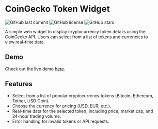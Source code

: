# CoinGecko Token Widget

![GitHub last commit](https://img.shields.io/github/last-commit/Vebhavdaa/CoinGecko-Token-Widget)
![GitHub license](https://img.shields.io/github/license/Vebhavdaa/CoinGecko-Token-Widget)
![GitHub stars](https://img.shields.io/github/stars/Vebhavdaa/CoinGecko-Token-Widget?style=social)

A simple web widget to display cryptocurrency token details using the CoinGecko API. Users can select from a list of tokens and currencies to view real-time data.

## Demo


Check out the live demo [here]([https://your-username.github.io/coingecko-widget](https://654a47501aa10933cda91774--darling-kashata-660a30.netlify.app/)).

## Features

- Select from a list of popular cryptocurrency tokens (Bitcoin, Ethereum, Tether, USD Coin).
- Choose the currency for pricing (USD, EUR, etc.).
- Real-time data for the selected token, including price, market cap, and 24-hour trading volume.
- Error handling for invalid tokens or API requests.


